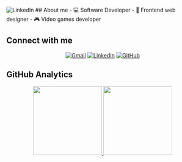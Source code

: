 <img src="https://i.imgur.com/48NIG4F.png&logoColor=white" alt="LinkedIn"/>
## About me
- 💻 Software Developer
- 📱 Frontend web designer
- 🎮 Video games developer

## Connect with me
<p align="center">
	<a href="mailto:carlosandresriveravalle@gmail.com"><img img src="https://img.shields.io/badge/gmail-%23EA4335.svg?style=plastic&logo=gmail&logoColor=white" alt="Gmail"/></a>
	<a href="https://www.linkedin.com/in/carlos-andres-rivera-valle-295651182/"><img src="https://img.shields.io/badge/linkedin-%230A66C2.svg?style=plastic&logo=linkedin&logoColor=white" alt="LinkedIn"/></a>
	<a href="https://github.com/andresRivera123"><img src="https://img.shields.io/badge/github-%23181717.svg?style=plastic&logo=github&logoColor=white" alt="GitHub"/></a>
</p>

## GitHub Analytics

<p align="center">
<a href="https://github.com/andresRivera123">
  <img height="180em" src="https://github-readme-stats-eight-theta.vercel.app/api?username=andresRivera123&show_icons=true&theme=algolia&include_all_commits=true&count_private=true"/>
  <img height="180em" src="https://github-readme-stats-eight-theta.vercel.app/api/top-langs/?username=andresRivera123&layout=compact&langs_count=8&theme=algolia"/>
</a>
</p>

